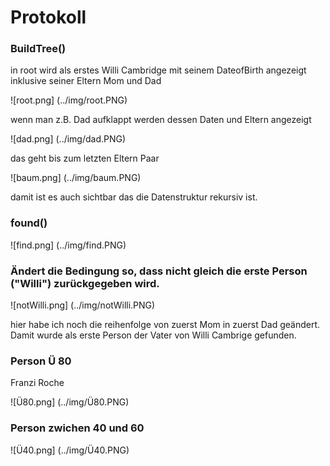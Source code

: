 # Protokoll

### BuildTree()

in root wird als erstes Willi Cambridge mit seinem DateofBirth angezeigt inklusive seiner Eltern Mom und Dad

![root.png] (../img/root.PNG)

wenn man z.B. Dad aufklappt werden dessen Daten und Eltern angezeigt

![dad.png] (../img/dad.PNG)

das geht bis zum letzten Eltern Paar

![baum.png] (../img/baum.PNG)

damit ist es auch sichtbar das die Datenstruktur rekursiv ist.

### found()

![find.png] (../img/find.PNG)


### Ändert die Bedingung so, dass nicht gleich die erste Person ("Willi") zurückgegeben wird.

![notWilli.png] (../img/notWilli.PNG)

hier habe ich noch die reihenfolge von zuerst Mom in zuerst Dad geändert. Damit wurde als erste Person der Vater von Willi Cambrige gefunden.

### Person Ü 80 

Franzi Roche

![Ü80.png] (../img/Ü80.PNG)

### Person zwichen 40 und 60

![Ü40.png] (../img/Ü40.PNG)
